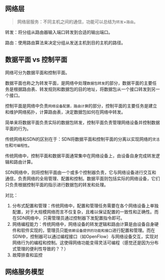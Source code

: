 ## 网络层
> 网络层服务：不同主机之间的通信，功能可以总结为`转发`+`路由`。

转发：将分组从路由器输入端口转发到合适的输出端口。

路由：使用路由算法来决定分组从发送主机到目的主机的路径。

## 数据平面 vs 控制平面

网络可分为数据平面和控制平面。

数据平面也称之为转发平面，是网络中处理`数据包转发`的部分，数据平面的主要任务是根据路由表、转发规则和数据包的目的地址，将数据包从一个接口转发到另一个接口。

控制平面是网络中负责`网络设备配置，路由计算`的部分，控制平面的主要任务是建立和维护网络拓扑，计算路由表，决定数据包如何在网络中转发。

简单来将数据平面负责实际的数据包转发，控制平面负责管理网络设备并控制数据平面的行为。

传统网络和SDN的区别在于：SDN将数据平面和控制平面的分离以实现网络的`灵活性`和`可编程性`。

传统网络中，控制平面和数据平面通常集中在网络设备上，由设备自身完成转发逻辑和路由计算。

SDN网络中，则将控制平面由一个或多个控制器负责，它与网络设备进行交互和通信，负责网络的全局管理、配置和控制。数据平面则包括实际的网络设备，它们只负责根据控制平面的指示进行数据包的转发和处理。

对比：

1. 分布式配置和管理：传统网络中，配置和管理任务需要在各个网络设备上单独配置，对于大规模网络而言不仅复杂，且难以保证配置的一致性和正确性。而在SDN网络中，只需管理员通过控制器下发配置指令即可。
2. 网络编程能力：传统网络中，网络设备的转发逻辑和路由计算是由设备自身硬件和软件实现的，管理员只能`依赖设备提供的功能和接口`进行配置和管理。而在SDN中，控制器可以通过编程接口（如OpenFlow）与网络设备交互，实现对网络行为的编程和控制。这使得网络功能变得灵活可编程（感觉还是因为分布式管理的便利性导致的？？）
3. 故障排查和监控

## 网络服务模型
